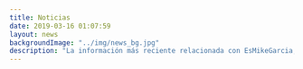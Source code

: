 ```yaml
---
title: Noticias
date: 2019-03-16 01:07:59
layout: news
backgroundImage: "../img/news_bg.jpg"
description: "La información más reciente relacionada con EsMikeGarcia; noticias, eventos, actualizaciónes..."
---
```

